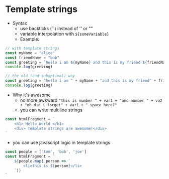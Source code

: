 # Template strings

* Syntax
  * use backticks \(\`\`\) instead of '' or ""
  * variable interpolation with `${someVariable}`
  * Example:

```javascript
// with template strings
const myName = "alice"
const friendName = "bob"
const greeting = `hello i am ${myName} and this is my friend ${friendName}`
console.log(greeting)

// the old (and suboptimal) way
const greeting = "hello i am " + myName + "and this is my friend" + friendName
console.log(greeting)
```

* Why it's awesome
  * no more awkward `"this is number " + var1 + "and number " + va2 + "oh did i forget" + var1 + " space here?"`
  * you can write multiline strings

```javascript
const htmlFragment = `
    <h1> Hello World </h1>
    <div> Template strings are awesome!</div>
`
```

* you can use javascript logic in template strings

```javascript
const people = ['tom', 'bob', 'joe']
const htmlFragment = `
    ${people.map( person => `
        <li>this is ${person}</li>
    `)}
`
```

